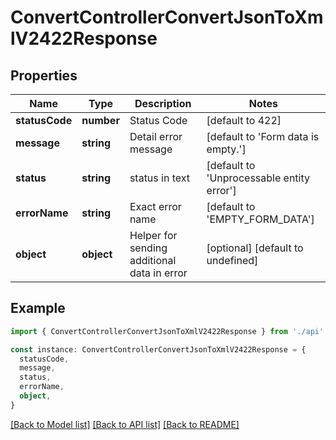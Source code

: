 # ConvertControllerConvertJsonToXmlV2422Response

## Properties

| Name           | Type       | Description                                 | Notes                                     |
| -------------- | ---------- | ------------------------------------------- | ----------------------------------------- |
| **statusCode** | **number** | Status Code                                 | [default to 422]                          |
| **message**    | **string** | Detail error message                        | [default to 'Form data is empty.']        |
| **status**     | **string** | status in text                              | [default to 'Unprocessable entity error'] |
| **errorName**  | **string** | Exact error name                            | [default to 'EMPTY_FORM_DATA']            |
| **object**     | **object** | Helper for sending additional data in error | [optional] [default to undefined]         |

## Example

```typescript
import { ConvertControllerConvertJsonToXmlV2422Response } from './api'

const instance: ConvertControllerConvertJsonToXmlV2422Response = {
  statusCode,
  message,
  status,
  errorName,
  object,
}
```

[[Back to Model list]](../README.md#documentation-for-models) [[Back to API list]](../README.md#documentation-for-api-endpoints) [[Back to README]](../README.md)
